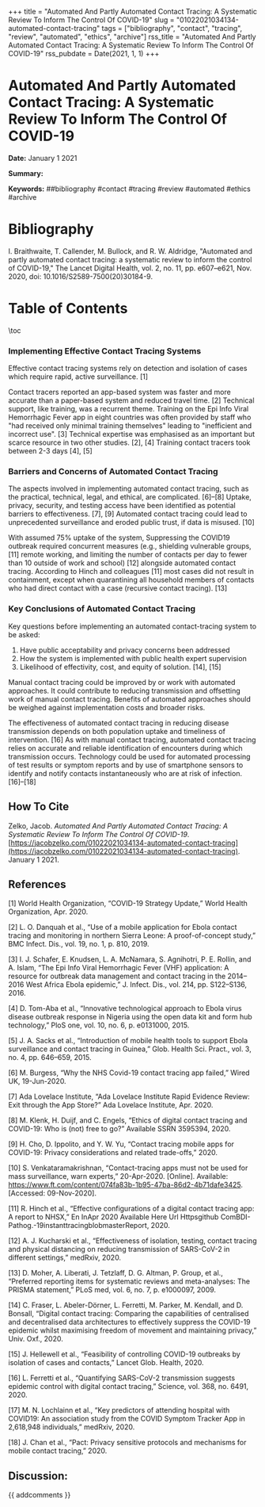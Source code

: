 +++
title = "Automated And Partly Automated Contact Tracing: A Systematic Review To Inform The Control Of COVID-19"
slug = "01022021034134-automated-contact-tracing"
tags = ["bibliography", "contact", "tracing", "review", "automated", "ethics", "archive"]
rss_title = "Automated And Partly Automated Contact Tracing: A Systematic Review To Inform The Control Of COVID-19"
rss_pubdate = Date(2021, 1, 1)
+++



Automated And Partly Automated Contact Tracing: A Systematic Review To Inform The Control Of COVID-19
=========

**Date:** January 1 2021

**Summary:** 

**Keywords:** ##bibliography #contact #tracing #review #automated #ethics #archive

Bibliography
==========

I. Braithwaite, T. Callender, M. Bullock, and R. W. Aldridge, "Automated and partly automated contact tracing: a systematic review to inform the control of COVID-19," The Lancet Digital Health, vol. 2, no. 11, pp. e607–e621, Nov. 2020, doi: 10.1016/S2589-7500(20)30184-9.

Table of Contents
=========

\toc

### Implementing Effective Contact Tracing Systems

Effective contact tracing systems rely on detection and isolation of cases which require rapid, active surveillance. [1]

Contact tracers reported an app-based system was faster and more accurate than a paper-based system and reduced travel time. [2] Technical support, like training, was a recurrent theme.  Training on the Epi Info Viral Hemorrhagic Fever app in eight countries was often provided by staff who "had received only minimal training themselves" leading to "inefficient and incorrect use". [3] Technical expertise was emphasised as an important but scarce resource in two other studies. [2], [4] Training contact tracers took between 2-3 days [4], [5]

### Barriers and Concerns of Automated Contact Tracing

The aspects involved in implementing automated contact tracing, such as the practical, technical, legal, and ethical, are complicated. [6]–[8] Uptake, privacy, security, and testing access have been identified as potential barriers to effectiveness. [7], [9] Automated contact tracing could lead to unprecedented surveillance and eroded public trust, if data is misused. [10]

With assumed 75% uptake of the system,  Suppressing the COVID19 outbreak required concurrent measures (e.g., shielding vulnerable groups, [11] remote working, and limiting the number of contacts per day to fewer than 10 outside of work and school) [12] alongside automated contact tracing. According to Hinch and colleagues [11] most cases did not result in containment, except when quarantining all household members of contacts who had direct contact with a case (recursive contact tracing). [13]

### Key Conclusions of Automated Contact Tracing

Key questions before implementing an automated contact-tracing system to be asked: 

1. Have public acceptability and privacy concerns been addressed
2. How the system is implemented with public health expert supervision
3. Likelihood of effectivity, cost, and equity of solution. [14], [15]

Manual contact tracing could be improved by or work with automated approaches. It could contribute to reducing transmission and offsetting work of manual contact tracing. Benefits of automated approaches should be weighed against implementation costs and broader risks.

The effectiveness of automated contact tracing in reducing disease transmission depends on both population uptake and timeliness of intervention. [16] As with manual contact tracing, automated contact tracing relies on accurate and reliable identification of encounters during which transmission occurs. Technology could be used for automated processing of test results or symptom reports and by use of smartphone sensors to identify and notify contacts instantaneously who are at risk of infection. [16]–[18]
## How To Cite

 Zelko, Jacob. _Automated And Partly Automated Contact Tracing: A Systematic Review To Inform The Control Of COVID-19_. [https://jacobzelko.com/01022021034134-automated-contact-tracing](https://jacobzelko.com/01022021034134-automated-contact-tracing). January 1 2021.
## References

[1] World Health Organization, “COVID-19 Strategy Update,” World Health Organization, Apr. 2020.

[2] L. O. Danquah et al., “Use of a mobile application for Ebola contact tracing and monitoring in northern Sierra Leone: A proof-of-concept study,” BMC Infect. Dis., vol. 19, no. 1, p. 810, 2019.

[3] I. J. Schafer, E. Knudsen, L. A. McNamara, S. Agnihotri, P. E. Rollin, and A. Islam, “The Epi Info Viral Hemorrhagic Fever (VHF) application: A resource for outbreak data management and contact tracing in the 2014–2016 West Africa Ebola epidemic,” J. Infect. Dis., vol. 214, pp. S122–S136, 2016.

[4] D. Tom-Aba et al., “Innovative technological approach to Ebola virus disease outbreak response in Nigeria using the open data kit and form hub technology,” PloS one, vol. 10, no. 6, p. e0131000, 2015.

[5] J. A. Sacks et al., “Introduction of mobile health tools to support Ebola surveillance and contact tracing in Guinea,” Glob. Health Sci. Pract., vol. 3, no. 4, pp. 646–659, 2015.

[6] M. Burgess, “Why the NHS Covid-19 contact tracing app failed,” Wired UK, 19-Jun-2020.

[7] Ada Lovelace Institute, “Ada Lovelace Institute Rapid Evidence Review: Exit through the App Store?” Ada Lovelace Institute, Apr. 2020.

[8] M. Klenk, H. Duijf, and C. Engels, “Ethics of digital contact tracing and COVID-19: Who is (not) free to go?” Available SSRN 3595394, 2020.

[9] H. Cho, D. Ippolito, and Y. W. Yu, “Contact tracing mobile apps for COVID-19: Privacy considerations and related trade-offs,” 2020.

[10] S. Venkataramakrishnan, “Contact-tracing apps must not be used for mass surveillance, warn experts,” 20-Apr-2020. [Online]. Available: https://www.ft.com/content/074fa83b-1b95-47ba-86d2-4b71dafe3425. [Accessed: 09-Nov-2020].

[11] R. Hinch et al., “Effective configurations of a digital contact tracing app: A report to NHSX,” En InApr 2020 Available Here Url Httpsgithub ComBDI-Pathog.-19instanttracingblobmasterReport, 2020.

[12] A. J. Kucharski et al., “Effectiveness of isolation, testing, contact tracing and physical distancing on reducing transmission of SARS-CoV-2 in different settings,” medRxiv, 2020.

[13] D. Moher, A. Liberati, J. Tetzlaff, D. G. Altman, P. Group, et al., “Preferred reporting items for systematic reviews and meta-analyses: The PRISMA statement,” PLoS med, vol. 6, no. 7, p. e1000097, 2009.

[14] C. Fraser, L. Abeler-Dörner, L. Ferretti, M. Parker, M. Kendall, and D. Bonsall, “Digital contact tracing: Comparing the capabilities of centralised and decentralised data architectures to effectively suppress the COVID-19 epidemic whilst maximising freedom of movement and maintaining privacy,” Univ. Oxf., 2020.

[15] J. Hellewell et al., “Feasibility of controlling COVID-19 outbreaks by isolation of cases and contacts,” Lancet Glob. Health, 2020.

[16] L. Ferretti et al., “Quantifying SARS-CoV-2 transmission suggests epidemic control with digital contact tracing,” Science, vol. 368, no. 6491, 2020.

[17] M. N. Lochlainn et al., “Key predictors of attending hospital with COVID19: An association study from the COVID Symptom Tracker App in 2,618,948 individuals,” medRxiv, 2020.

[18] J. Chan et al., “Pact: Privacy sensitive protocols and mechanisms for mobile contact tracing,” 2020.
## Discussion: 

{{ addcomments }}
